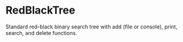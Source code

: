 # RedBlackTree
Standard red-black binary search tree with add (file or console), print, search, and delete functions.

